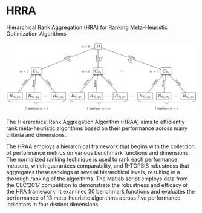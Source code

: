 # HRRA
 Hierarchical Rank Aggregation (HRA) for Ranking Meta-Heuristic Optimization Algorithms

![Tree structure of the Hierarchical Rank Aggregation Algorithm (HRAA) using TOPSIS.](doc/HRRA_tree_structure.png)

The Hierarchical Rank Aggregation Algorithm (HRAA) aims to efficiently rank meta-heuristic algorithms based on their performance across many criteria and dimensions.

The HRAA employs a hierarchical framework that begins with the collection of performance metrics on various benchmark functions and dimensions. The normalized ranking technique is used to rank each performance measure, which guarantees comparability, and R-TOPSIS robustness that aggregates these rankings at several hierarchical levels, resulting in a thorough ranking of the algorithms. 
The Matlab script employs data from the CEC'2017 competition to demonstrate the robustness and efficacy of the HRA framework. It examines 30 benchmark functions and evaluates the performance of 13 meta-heuristic algorithms across five performance indicators in four distinct dimensions. 
